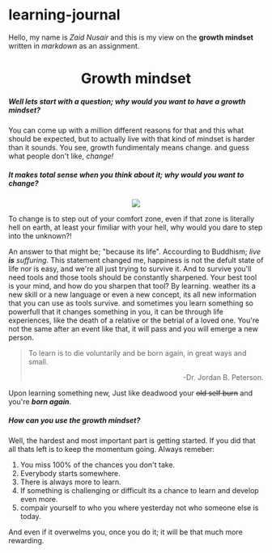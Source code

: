 # learning-journal

Hello, my name is *Zaid Nusair* and this is my view on the **growth mindset** written in *markdown* as an assignment.

# <div align="center"> Growth mindset</div>


##### Well lets start with a question; why would you want to have a growth mindset?

You can come up with a million different reasons for that and this what should be expected, but to actually live with that kind of mindset is harder than it sounds.
You see, growth fundimentaly means change. and guess what people don't like, *change!* 

##### It makes total sense when you think about it; why would you want to change? 

<div align="center"> <img src="https://p1.pxfuel.com/preview/866/126/442/waldsterben-dead-death-dead-trees-royalty-free-thumbnail.jpg"></div>

To change is to step out of your comfort zone, even if that zone is literally hell on earth, at least your fimiliar with your hell, why would you dare to step into the unknown?!

An answer to that might be; "because its life". Accourding to Buddhism; *live **is** suffuring*. This statement changed me, happiness is not the defult state of life nor is easy, and we're all just trying to survive it.
And to survive you'll need tools and those tools should be constantly sharpened. Your best tool is your mind, and how do you sharpen that tool? By learning. weather its a new skill or a new language or even a new concept, its all new information that you can use as tools survive. and sometimes you learn something so powerfull that it changes something in you, it can be through life experiences, like the death of a relative or the betrial of a loved one. You're not the same after an event like that, it will pass and you will emerge a new person.

> To learn is to die voluntarily and be born again, in great ways and small.  <div align="right"> -Dr. Jordan B. Peterson.</div>

Upon learning something new, Just like deadwood your ~~old self burn~~ and you're ***born again***. 

##### How can you use the growth mindset?
Well, the hardest and most important part is getting started. If you did that all thats left is to keep the momentum going. 
Always remeber:

1. You miss 100% of the chances you don't take.
2. Everybody starts somewhere. 
3. There is always more to learn.
4. If something is challenging or difficult its a chance to learn and develop even more.
5. compair yourself to who you where yesterday not who someone else is today.

And even if it overwelms you, once you do it; it will be that much more rewarding.




